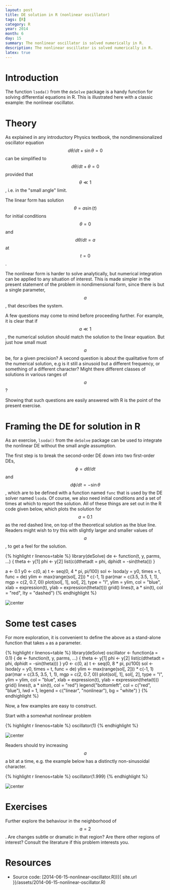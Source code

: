 ```yaml
---
layout: post
title: DE solution in R (nonlinear oscillator)
tags: [R]
category: R
year: 2014
month: 6
day: 15
summary: The nonlinear oscillator is solved numerically in R.
description: The nonlinear oscillator is solved numerically in R.
latex: true
---
```


# Introduction

The function ``lsoda()`` from the ``deSolve`` package is a handy function for
solving differential equations in R.  This is illustrated here with a classic
example: the nonlinear oscillator.

# Theory

As explained in any introductory Physics textbook, the nondimensionalized
oscillator equation $$d\theta/dt + \sin\theta = 0$$ can be simplified to
$$d\theta/dt + \theta = 0$$ provided that $$\theta \ll 1$$, i.e. in the "small
angle" limit.  

The linear form has solution $$\theta = a \sin(t)$$ for initial conditions
$$\theta=0$$ and $$d\theta/dt=a$$ at $$t=0$$.

The nonlinear form is harder to solve analytically, but numerical integration
can be applied to any situation of interest.  This is made simpler in the
present statement of the problem in nondimensional form, since there is but a
single parameter, $$a$$, that describes the system.

A few questions may come to mind before proceeding further.  For example, it is
clear that if $$a\ll 1$$, the numerical solution should match the solution to
the linear equation.  But just how small must $$a$$ be, for a given precision?
A second question is about the qualitative form of the numerical solution, e.g
is it still a sinusoid but a different frequency, or something of a different
character?  Might there different classes of solutions in various ranges of
$$a$$?

Showing that such questions are easily answered with R is the point of the
present exercise.

# Framing the DE for solution in R

As an exercise, ``lsoda()`` from the ``deSolve`` package can be used to
integrate the nonlinear DE without the small angle assumption.

The first step is to break the second-order DE down into two first-order DEs,
$$\phi = d\theta/dt$$ and $$d\phi/dt = -\sin\theta$$, which are to be defined
with a function named ``func`` that is used by the DE solver named ``lsoda``.
Of course, we also need initial conditions and a set of times at which to
report the solution.  All of these things are set out in the R code given
below, which plots the solution for $$a=0.1$$ as the red dashed line, on top of
the theoretical solution as the blue line.  Readers might wish to try this with
slightly larger and smaller values of $$a$$, to get a feel for the solution.



{% highlight r linenos=table %}
library(deSolve)
de <- function(t, y, parms, ...) {
    theta <- y[1]
    phi <- y[2]
    list(c(dthetadt = phi, dphidt = -sin(theta)))
}

a <- 0.1
y0 <- c(0, a)
t <- seq(0, 4 * pi, pi/100)
sol <- lsoda(y = y0, times = t, func = de)
ylim <- max(range(sol[, 2])) * c(-1, 1)
par(mar = c(3.5, 3.5, 1, 1), mgp = c(2, 0.7, 0))
plot(sol[, 1], sol[, 2], type = "l", ylim = ylim, col = "blue", xlab = expression(t), 
    ylab = expression(theta(t)))
grid()
lines(t, a * sin(t), col = "red", lty = "dashed")
{% endhighlight %}

![center](http://dankelley.github.io/figs/2014-06-15-nonlinear-oscillator/unnamed-chunk-1.png) 


# Some test cases

For more exploration, it is convenient to define the above as a stand-alone
function that takes ``a`` as a parameter.


{% highlight r linenos=table %}
library(deSolve)
oscillator <- function(a = 0.1) {
    de <- function(t, y, parms, ...) {
        theta <- y[1]
        phi <- y[2]
        list(c(dthetadt = phi, dphidt = -sin(theta)))
    }
    y0 <- c(0, a)
    t <- seq(0, 8 * pi, pi/100)
    sol <- lsoda(y = y0, times = t, func = de)
    ylim <- max(range(sol[, 2])) * c(-1, 1)
    par(mar = c(3.5, 3.5, 1, 1), mgp = c(2, 0.7, 0))
    plot(sol[, 1], sol[, 2], type = "l", ylim = ylim, col = "blue", xlab = expression(t), 
        ylab = expression(theta(t)))
    grid()
    lines(t, a * sin(t), col = "red")
    legend("bottomleft", col = c("red", "blue"), lwd = 1, legend = c("linear", 
        "nonlinear"), bg = "white")
}
{% endhighlight %}


Now, a few examples are easy to construct.

Start with a somewhat nonlinear problem

{% highlight r linenos=table %}
oscillator(1)
{% endhighlight %}

![center](http://dankelley.github.io/figs/2014-06-15-nonlinear-oscillator/unnamed-chunk-3.png) 


Readers should try increasing $$a$$ a bit at a time, e.g. the example below has
a distinctly non-sinusoidal character.

{% highlight r linenos=table %}
oscillator(1.999)
{% endhighlight %}

![center](http://dankelley.github.io/figs/2014-06-15-nonlinear-oscillator/unnamed-chunk-4.png) 



# Exercises

Further explore the behaviour in the neighborhood of $$a=2$$.  Are changes
subtle or dramatic in that region?  Are there other regions of interest?
Consult the literature if this problem interests you.

# Resources


* Source code: [2014-06-15-nonlinear-oscillator.R]({{ site.url }}/assets/2014-06-15-nonlinear-oscillator.R)

